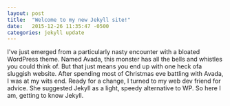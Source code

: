 ```yaml
---
layout: post
title:  "Welcome to my new Jekyll site!"
date:   2015-12-26 11:35:47 -0500
categories: jekyll update
---
```

I've just emerged from a particularly nasty encounter with a bloated WordPress theme. Named Avada, this monster has all the bells and whistles you could think of. But that just means you end up with one heck ofa sluggish website. After spending most of Christmas eve battling with Avada, I was at my wits end. Ready for a change, I turned to my web dev friend for advice. She suggested Jekyll as a light, speedy alternative to WP.  So here I am, getting to know Jekyll.






